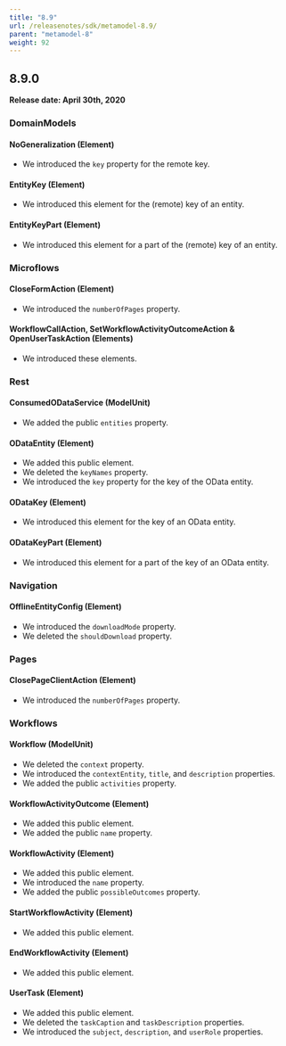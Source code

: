 ```yaml
---
title: "8.9"
url: /releasenotes/sdk/metamodel-8.9/
parent: "metamodel-8"
weight: 92
---
```


## 8.9.0

**Release date: April 30th, 2020**

### DomainModels

#### NoGeneralization (Element)

* We introduced the `key` property for the remote key.

#### EntityKey (Element)

* We introduced this element for the (remote) key of an entity.

#### EntityKeyPart (Element)

* We introduced this element for a part of the (remote) key of an entity.

### Microflows

#### CloseFormAction (Element)

* We introduced the `numberOfPages` property.

#### WorkflowCallAction, SetWorkflowActivityOutcomeAction & OpenUserTaskAction (Elements)

* We introduced these elements.

### Rest

#### ConsumedODataService (ModelUnit)

* We added the public `entities` property.

#### ODataEntity (Element)

* We added this public element.
* We deleted the `keyNames` property.
* We introduced the `key` property for the key of the OData entity.

#### ODataKey (Element)

* We introduced this element for the key of an OData entity.

#### ODataKeyPart (Element)

* We introduced this element for a part of the key of an OData entity.

### Navigation

#### OfflineEntityConfig (Element)

* We introduced the `downloadMode` property.
* We deleted the `shouldDownload` property.

### Pages

#### ClosePageClientAction (Element)

* We introduced the `numberOfPages` property.

### Workflows

#### Workflow (ModelUnit)

* We deleted the `context` property.
* We introduced the `contextEntity`, `title`, and `description` properties.
* We added the public `activities` property.

#### WorkflowActivityOutcome (Element)

* We added this public element.
* We added the public `name` property.

#### WorkflowActivity (Element)

* We added this public element.
* We introduced the `name` property.
* We added the public `possibleOutcomes` property.

#### StartWorkflowActivity (Element)

* We added this public element.

#### EndWorkflowActivity (Element)

* We added this public element.

#### UserTask (Element)

* We added this public element.
* We deleted the `taskCaption` and `taskDescription` properties.
* We introduced the `subject`, `description`, and `userRole` properties.
